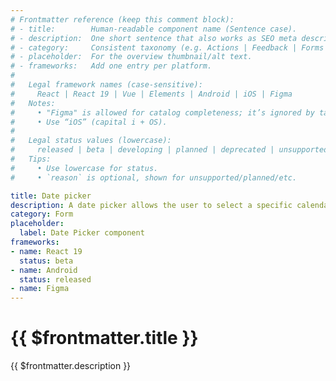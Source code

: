 ```yaml
---
# Frontmatter reference (keep this comment block):
# - title:        Human-readable component name (Sentence case).
# - description:  One short sentence that also works as SEO meta description.
# - category:     Consistent taxonomy (e.g. Actions | Feedback | Forms | Navigation | Data display | Layout | Utilities).
# - placeholder:  For the overview thumbnail/alt text.
# - frameworks:   Add one entry per platform.
#
#   Legal framework names (case-sensitive):
#     React | React 19 | Vue | Elements | Android | iOS | Figma
#   Notes:
#     • "Figma" is allowed for catalog completeness; it’s ignored by tabs/matrix.
#     • Use “iOS” (capital i + OS).
#
#   Legal status values (lowercase):
#     released | beta | developing | planned | deprecated | unsupported
#   Tips:
#     • Use lowercase for status.
#     • `reason` is optional, shown for unsupported/planned/etc.

title: Date picker
description: A date picker allows the user to select a specific calendar date.
category: Form
placeholder:
  label: Date Picker component
frameworks:
- name: React 19
  status: beta
- name: Android
  status: released
- name: Figma
---
```


# {{ $frontmatter.title }}
{{ $frontmatter.description }}

<DsComponentStatus align="left" hide-unsupported />

<!--
DsMainTabs — how it works (for authors)

• This page’s tab bar is generated automatically.
• Create one Markdown file per tab in the SAME folder as this index.md.
• Naming: tab_*.md  (examples: tab_overview.md, tab_usage.md, tab_styling.md, tab_code.md, tab_accessibility.md)
• Default order (when unnamed/unnumbered): Overview → Usage → Styling → Code → Accessibility
• To force a custom order, add a number after tab_:
    tab_10-overview.md, tab_20-usage.md, tab_30-styling.md, tab_40-code.md, tab_50-accessibility.md
• Tab label is taken from the tab file’s frontmatter `title:` if present; otherwise it’s derived from the filename.
• Custom tabs are allowed (e.g. tab_experimental.md → “Experimental”).
• No imports needed — the component discovers and renders these files automatically.
• Heading levels: start content in tab files at `##` (H2). The page H1 comes from the main index.md title.
• Code tab: name the file exactly `tab_code.md`.

That’s it — add/edit/remove tab_*.md files and the UI updates on the next build/refresh.
-->
<DsMainTabs />

<component-questions />
